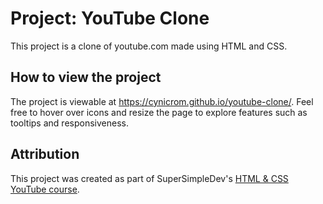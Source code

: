 # Project: YouTube Clone

This project is a clone of youtube.com made using HTML and CSS.

## How to view the project

The project is viewable at https://cynicrom.github.io/youtube-clone/. Feel free to hover over icons and resize the page to explore features such as tooltips and responsiveness.

## Attribution

This project was created as part of SuperSimpleDev's [HTML & CSS YouTube course](https://www.youtube.com/watch?v=G3e-cpL7ofc).
